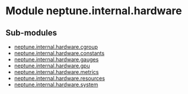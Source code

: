 Module neptune.internal.hardware
================================

Sub-modules
-----------
* [neptune.internal.hardware.cgroup](https://app.gitbook.com/@jakub-czakon/s/neptune-ai//api-reference/neptune.internal.hardware/neptune.internal.hardware.cgroup.md)
* [neptune.internal.hardware.constants](https://app.gitbook.com/@jakub-czakon/s/neptune-ai//api-reference/neptune.internal.hardware/neptune.internal.hardware.constants.md)
* [neptune.internal.hardware.gauges](https://app.gitbook.com/@jakub-czakon/s/neptune-ai//api-reference/neptune.internal.hardware/neptune.internal.hardware.gauges.md)
* [neptune.internal.hardware.gpu](https://app.gitbook.com/@jakub-czakon/s/neptune-ai//api-reference/neptune.internal.hardware/neptune.internal.hardware.gpu.md)
* [neptune.internal.hardware.metrics](https://app.gitbook.com/@jakub-czakon/s/neptune-ai//api-reference/neptune.internal.hardware/neptune.internal.hardware.metrics.md)
* [neptune.internal.hardware.resources](https://app.gitbook.com/@jakub-czakon/s/neptune-ai//api-reference/neptune.internal.hardware/neptune.internal.hardware.resources.md)
* [neptune.internal.hardware.system](https://app.gitbook.com/@jakub-czakon/s/neptune-ai//api-reference/neptune.internal.hardware/neptune.internal.hardware.system.md)